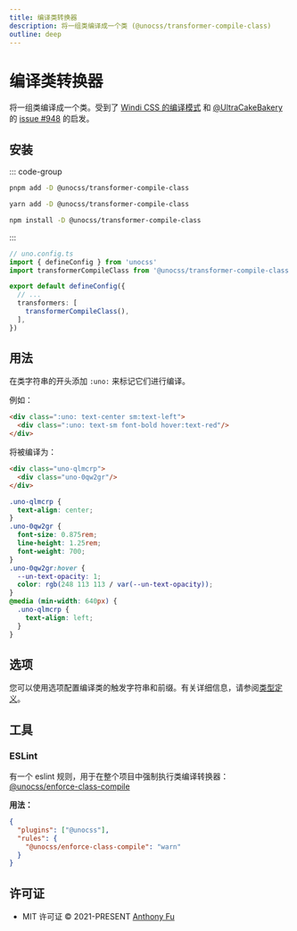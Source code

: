 ```yaml
---
title: 编译类转换器
description: 将一组类编译成一个类 (@unocss/transformer-compile-class)
outline: deep
---
```


# 编译类转换器

<!-- @unocss-ignore -->

将一组类编译成一个类。受到了 [Windi CSS 的编译模式](https://windicss.org/posts/modes.html#compilation-mode) 和 [@UltraCakeBakery](https://github.com/UltraCakeBakery) 的 [issue #948](https://github.com/unocss/unocss/issues/948) 的启发。

## 安装

::: code-group
  ```bash [pnpm]
  pnpm add -D @unocss/transformer-compile-class
  ```
  ```bash [yarn]
  yarn add -D @unocss/transformer-compile-class
  ```
  ```bash [npm]
  npm install -D @unocss/transformer-compile-class
  ```
:::

```ts
// uno.config.ts
import { defineConfig } from 'unocss'
import transformerCompileClass from '@unocss/transformer-compile-class'

export default defineConfig({
  // ...
  transformers: [
    transformerCompileClass(),
  ],
})
```

## 用法

在类字符串的开头添加 `:uno:` 来标记它们进行编译。

例如：

```html
<div class=":uno: text-center sm:text-left">
  <div class=":uno: text-sm font-bold hover:text-red"/>
</div>
```

将被编译为：

```html
<div class="uno-qlmcrp">
  <div class="uno-0qw2gr"/>
</div>
```

```css
.uno-qlmcrp {
  text-align: center;
}
.uno-0qw2gr {
  font-size: 0.875rem;
  line-height: 1.25rem;
  font-weight: 700;
}
.uno-0qw2gr:hover {
  --un-text-opacity: 1;
  color: rgb(248 113 113 / var(--un-text-opacity));
}
@media (min-width: 640px) {
  .uno-qlmcrp {
    text-align: left;
  }
}
```

## 选项

您可以使用选项配置编译类的触发字符串和前缀。有关详细信息，请参阅[类型定义](https://github.com/unocss/unocss/blob/main/packages/transformer-compile-class/src/index.ts#L4)。

## 工具

### ESLint

有一个 eslint 规则，用于在整个项目中强制执行类编译转换器：[@unocss/enforce-class-compile](https://unocss.dev/integrations/eslint#unocss-enforce-class-compile)

**用法：**

```json
{
  "plugins": ["@unocss"],
  "rules": {
    "@unocss/enforce-class-compile": "warn"
  }
}
```

## 许可证

- MIT 许可证 &copy; 2021-PRESENT [Anthony Fu](https://github.com/antfu)
